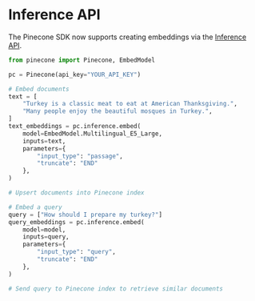 # Inference API

The Pinecone SDK now supports creating embeddings via the [Inference API](https://docs.pinecone.io/guides/inference/understanding-inference).

```python
from pinecone import Pinecone, EmbedModel

pc = Pinecone(api_key="YOUR_API_KEY")

# Embed documents
text = [
    "Turkey is a classic meat to eat at American Thanksgiving.",
    "Many people enjoy the beautiful mosques in Turkey.",
]
text_embeddings = pc.inference.embed(
    model=EmbedModel.Multilingual_E5_Large,
    inputs=text,
    parameters={
        "input_type": "passage",
        "truncate": "END"
    },
)

# Upsert documents into Pinecone index

# Embed a query
query = ["How should I prepare my turkey?"]
query_embeddings = pc.inference.embed(
    model=model,
    inputs=query,
    parameters={
        "input_type": "query",
        "truncate": "END"
    },
)

# Send query to Pinecone index to retrieve similar documents
```
